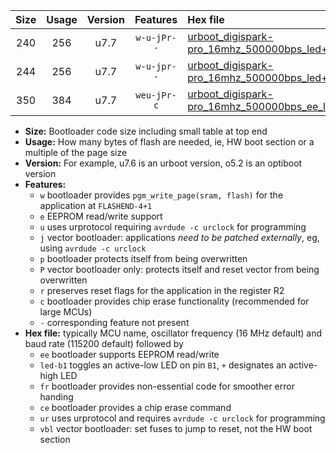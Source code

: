 |Size|Usage|Version|Features|Hex file|
|:-:|:-:|:-:|:-:|:--|
|240|256|u7.7|`w-u-jPr--`|[urboot_digispark-pro_16mhz_500000bps_led+b1_ur_vbl.hex](https://raw.githubusercontent.com/stefanrueger/urboot.hex/main/boards/digispark-pro/fcpu_16mhz/500000_bps/urboot_digispark-pro_16mhz_500000bps_led+b1_ur_vbl.hex)|
|244|256|u7.7|`w-u-jpr--`|[urboot_digispark-pro_16mhz_500000bps_led+b1_fr_ur_vbl.hex](https://raw.githubusercontent.com/stefanrueger/urboot.hex/main/boards/digispark-pro/fcpu_16mhz/500000_bps/urboot_digispark-pro_16mhz_500000bps_led+b1_fr_ur_vbl.hex)|
|350|384|u7.7|`weu-jPr-c`|[urboot_digispark-pro_16mhz_500000bps_ee_led+b1_fr_ce_ur_vbl.hex](https://raw.githubusercontent.com/stefanrueger/urboot.hex/main/boards/digispark-pro/fcpu_16mhz/500000_bps/urboot_digispark-pro_16mhz_500000bps_ee_led+b1_fr_ce_ur_vbl.hex)|

- **Size:** Bootloader code size including small table at top end
- **Usage:** How many bytes of flash are needed, ie, HW boot section or a multiple of the page size
- **Version:** For example, u7.6 is an urboot version, o5.2 is an optiboot version
- **Features:**
  + `w` bootloader provides `pgm_write_page(sram, flash)` for the application at `FLASHEND-4+1`
  + `e` EEPROM read/write support
  + `u` uses urprotocol requiring `avrdude -c urclock` for programming
  + `j` vector bootloader: applications *need to be patched externally*, eg, using `avrdude -c urclock`
  + `p` bootloader protects itself from being overwritten
  + `P` vector bootloader only: protects itself and reset vector from being overwritten
  + `r` preserves reset flags for the application in the register R2
  + `c` bootloader provides chip erase functionality (recommended for large MCUs)
  + `-` corresponding feature not present
- **Hex file:** typically MCU name, oscillator frequency (16 MHz default) and baud rate (115200 default) followed by
  + `ee` bootloader supports EEPROM read/write
  + `led-b1` toggles an active-low LED on pin `B1`, `+` designates an active-high LED
  + `fr` bootloader provides non-essential code for smoother error handing
  + `ce` bootloader provides a chip erase command
  + `ur` uses urprotocol and requires `avrdude -c urclock` for programming
  + `vbl` vector bootloader: set fuses to jump to reset, not the HW boot section
